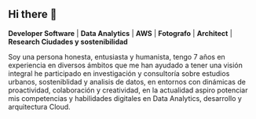 ## Hi there 👋
**Developer Software** | **Data Analytics** | **AWS** | **Fotografo** | **Architect** | **Research Ciudades y sostenibilidad**

Soy una persona honesta, entusiasta y humanista, tengo 7 años en experiencia en diversos ámbitos que me han ayudado a tener una visión integral
he participado en investigación y consultoría sobre estudios urbanos, sosteniblidad y analisis de datos, en entornos con dinámicas de proactividad, colaboración y creatividad, en la actualidad aspiro potenciar mis competencias y habilidades digitales en Data Analytics, desarrollo y arquitectura Cloud. 



<!--
**shuberth79/shuberth79** is a ✨ _special_ ✨ repository because its `README.md` (this file) appears on your GitHub profile.

Here are some ideas to get you started:

- 🔭 I’m currently working on ...
- 🌱 I’m currently learning ...
- 👯 I’m looking to collaborate on ...
- 🤔 I’m looking for help with ...
- 💬 Ask me about ...
- 📫 How to reach me: ...
- 😄 Pronouns: ...
- ⚡ Fun fact: ...
-->
